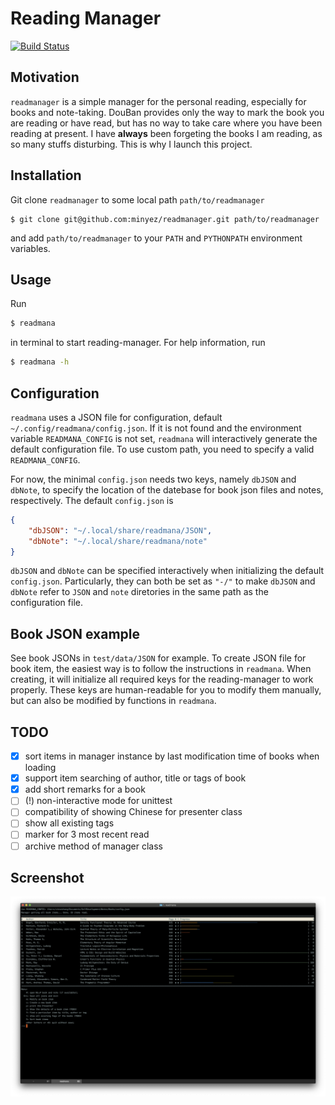 # **Read**ing **Mana**ger

[![Build Status](https://travis-ci.org/minyez/readmanager.png?branch=master)](https://travis-ci.org/minyez/readmanager)

## Motivation

`readmanager` is a simple manager for the personal reading, especially for books and note-taking.
DouBan provides only the way to mark the book you are reading or have read, 
but has no way to take care where you have been reading at present.
I have **always** been forgeting the books I am reading, as so many stuffs disturbing.
This is why I launch this project.

## Installation

Git clone `readmanager` to some local path `path/to/readmanager`
```
$ git clone git@github.com:minyez/readmanager.git path/to/readmanager
```
and add `path/to/readmanager` to your `PATH` and `PYTHONPATH` environment variables.

## Usage

Run
```bash
$ readmana
```
in terminal to start reading-manager. For help information, run
```bash
$ readmana -h
```

## Configuration

`readmana` uses a JSON file for configuration, default `~/.config/readmana/config.json`.
If it is not found and the environment variable `READMANA_CONFIG` is not set, 
`readmana` will interactively generate the default configuration file.
To use custom path, you need to specify a valid `READMANA_CONFIG`.

For now, the minimal `config.json` needs two keys, namely `dbJSON` and `dbNote`,
to specify the location of the datebase for book json files and notes, respectively.
The default `config.json` is
```json
{
    "dbJSON": "~/.local/share/readmana/JSON",
    "dbNote": "~/.local/share/readmana/note"
}
```
`dbJSON` and `dbNote` can be specified interactively when initializing the default `config.json`.
Particularly, they can both be set as `"-/"` to make `dbJSON` and `dbNote` refer to `JSON` and `note` diretories
in the same path as the configuration file.

## Book JSON example

See book JSONs in `test/data/JSON` for example.
To create JSON file for book item, the easiest way is to follow the instructions in `readmana`.
When creating, it will initialize all required keys for the reading-manager to work properly.
These keys are human-readable for you to modify them manually, but can also be modified by functions in `readmana`.

## TODO

- [x] sort items in manager instance by last modification time of books when loading
- [x] support item searching of author, title or tags of book
- [x] add short remarks for a book
- [ ] (!) non-interactive mode for unittest
- [ ] compatibility of showing Chinese for presenter class
- [ ] show all existing tags 
- [ ] marker for 3 most recent read
- [ ] archive method of manager class

## Screenshot

![screenshot-20181024](doc/screenshot-20181024-112244.jpg)
